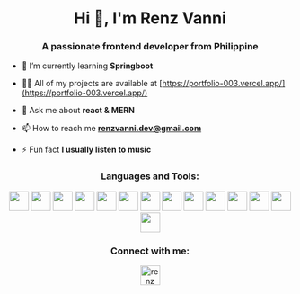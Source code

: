 <h1 align="center">Hi 👋, I'm Renz Vanni</h1>
<h3 align="center">A passionate frontend developer from Philippine</h3>

- 🌱 I’m currently learning **Springboot**

- 👨‍💻 All of my projects are available at [https://portfolio-003.vercel.app/](https://portfolio-003.vercel.app/)

- 💬 Ask me about **react & MERN**

- 📫 How to reach me **renzvanni.dev@gmail.com**

- ⚡ Fun fact **I usually listen to music**

<h3 align="center">Languages and Tools:</h3>
<p align="center">
<img width=35 src="https://github.com/user-attachments/assets/e870b591-f440-49c5-a03a-cb1aa0537743"/>
<img width=35 src="https://github.com/user-attachments/assets/6b3b8696-a861-4599-b9e2-787f5b0f7695"/>
<img width=35 src="https://github.com/user-attachments/assets/29f09d86-56a4-4961-8464-d563999dd1a8"/>
<img width=35 src="https://github.com/user-attachments/assets/579910ec-9f7f-4819-a74e-8fe1b2dbf9fe"/>
<img width=35 src="https://github.com/user-attachments/assets/1477efc2-43ea-43de-abe7-4ea734354b4f"/>
<img width=35 src="https://github.com/user-attachments/assets/0920a200-7961-4ac8-821a-0c4e516f1a2f"/>
<img width=35 src="https://github.com/user-attachments/assets/fca5e72c-68b7-43f8-a54d-e2dfe472644c"/>
<img width=35 src="https://github.com/user-attachments/assets/b1ce3ea5-1ef8-4d42-a26a-225a16ca451b"/>
<img width=35 src="https://github.com/user-attachments/assets/4c0a4251-38cc-42db-940b-ef1ff98b1524"/>
<img width=35 src="https://github.com/user-attachments/assets/1d18b6a5-6e20-4045-b024-615364dc0ed6"/>
<img width=35 src="https://github.com/user-attachments/assets/e639f04d-31a6-46c6-8403-d9a2e9dde333"/>
<img width=35 src="https://github.com/user-attachments/assets/9d8e3495-1800-4f95-84fa-c5837cb38ff5"/>
<img width=35 src="https://github.com/user-attachments/assets/ee806469-17e1-44a0-8bfa-d3059225bbd3"/>
<img width=35 src="https://github.com/user-attachments/assets/cd074ba9-7766-4b68-8592-6f6a894fa714"/>
</p>

<h3 align="center">Connect with me:</h3>
<p align="center"><a align="center" href="https://linkedin.com/in/renz vanni bato" target="_blank"><img align="center" src="https://github.com/user-attachments/assets/c7726f74-ea39-4f01-9722-c3d9078fc560" alt="renz vanni bato" width=35 /></a></p>



